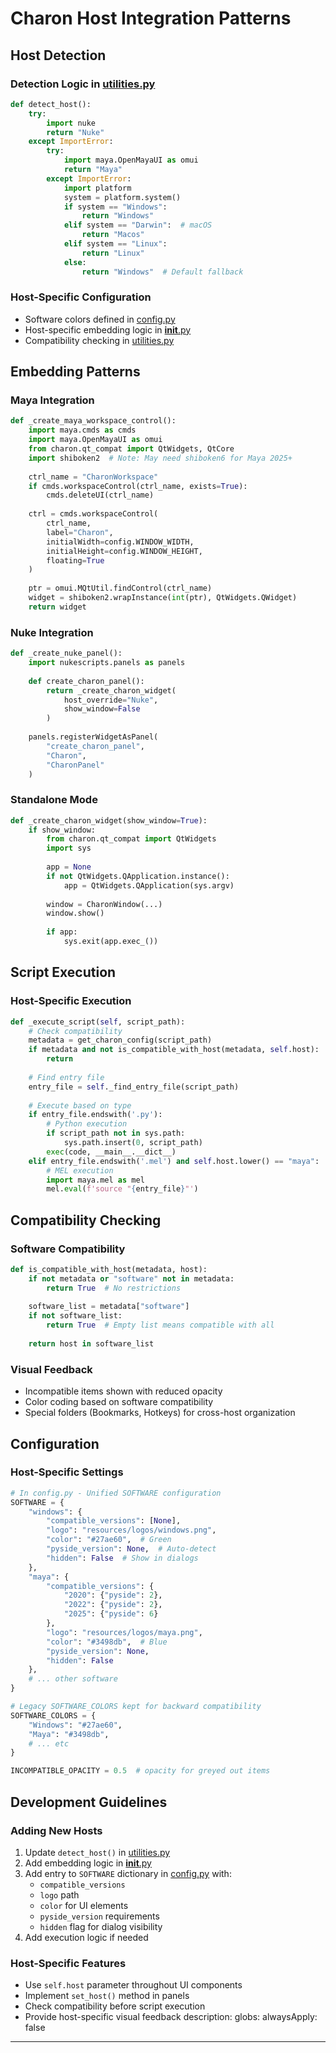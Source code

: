 # Charon Host Integration Patterns

## Host Detection

### Detection Logic in [utilities.py](md:utilities.py)
```python
def detect_host():
    try:
        import nuke
        return "Nuke"
    except ImportError:
        try:
            import maya.OpenMayaUI as omui
            return "Maya"
        except ImportError:
            import platform
            system = platform.system()
            if system == "Windows":
                return "Windows"
            elif system == "Darwin":  # macOS
                return "Macos"
            elif system == "Linux":
                return "Linux"
            else:
                return "Windows"  # Default fallback
```

### Host-Specific Configuration
- Software colors defined in [config.py](md:config.py)
- Host-specific embedding logic in [__init__.py](md:__init__.py)
- Compatibility checking in [utilities.py](md:utilities.py)

## Embedding Patterns

### Maya Integration
```python
def _create_maya_workspace_control():
    import maya.cmds as cmds
    import maya.OpenMayaUI as omui
    from charon.qt_compat import QtWidgets, QtCore
    import shiboken2  # Note: May need shiboken6 for Maya 2025+
    
    ctrl_name = "CharonWorkspace"
    if cmds.workspaceControl(ctrl_name, exists=True):
        cmds.deleteUI(ctrl_name)
    
    ctrl = cmds.workspaceControl(
        ctrl_name,
        label="Charon",
        initialWidth=config.WINDOW_WIDTH,
        initialHeight=config.WINDOW_HEIGHT,
        floating=True
    )
    
    ptr = omui.MQtUtil.findControl(ctrl_name)
    widget = shiboken2.wrapInstance(int(ptr), QtWidgets.QWidget)
    return widget
```

### Nuke Integration
```python
def _create_nuke_panel():
    import nukescripts.panels as panels
    
    def create_charon_panel():
        return _create_charon_widget(
            host_override="Nuke",
            show_window=False
        )
    
    panels.registerWidgetAsPanel(
        "create_charon_panel",
        "Charon",
        "CharonPanel"
    )
```

### Standalone Mode
```python
def _create_charon_widget(show_window=True):
    if show_window:
        from charon.qt_compat import QtWidgets
        import sys
        
        app = None
        if not QtWidgets.QApplication.instance():
            app = QtWidgets.QApplication(sys.argv)
        
        window = CharonWindow(...)
        window.show()
        
        if app:
            sys.exit(app.exec_())
```

## Script Execution

### Host-Specific Execution
```python
def _execute_script(self, script_path):
    # Check compatibility
    metadata = get_charon_config(script_path)
    if metadata and not is_compatible_with_host(metadata, self.host):
        return
    
    # Find entry file
    entry_file = self._find_entry_file(script_path)
    
    # Execute based on type
    if entry_file.endswith('.py'):
        # Python execution
        if script_path not in sys.path:
            sys.path.insert(0, script_path)
        exec(code, __main__.__dict__)
    elif entry_file.endswith('.mel') and self.host.lower() == "maya":
        # MEL execution
        import maya.mel as mel
        mel.eval(f'source "{entry_file}"')
```

## Compatibility Checking

### Software Compatibility
```python
def is_compatible_with_host(metadata, host):
    if not metadata or "software" not in metadata:
        return True  # No restrictions
    
    software_list = metadata["software"]
    if not software_list:
        return True  # Empty list means compatible with all
    
    return host in software_list
```

### Visual Feedback
- Incompatible items shown with reduced opacity
- Color coding based on software compatibility
- Special folders (Bookmarks, Hotkeys) for cross-host organization

## Configuration

### Host-Specific Settings
```python
# In config.py - Unified SOFTWARE configuration
SOFTWARE = {
    "windows": {
        "compatible_versions": [None],
        "logo": "resources/logos/windows.png",
        "color": "#27ae60",  # Green
        "pyside_version": None,  # Auto-detect
        "hidden": False  # Show in dialogs
    },
    "maya": {
        "compatible_versions": {
            "2020": {"pyside": 2},
            "2022": {"pyside": 2},
            "2025": {"pyside": 6}
        },
        "logo": "resources/logos/maya.png",
        "color": "#3498db",  # Blue
        "pyside_version": None,
        "hidden": False
    },
    # ... other software
}

# Legacy SOFTWARE_COLORS kept for backward compatibility
SOFTWARE_COLORS = {
    "Windows": "#27ae60",
    "Maya": "#3498db",
    # ... etc
}

INCOMPATIBLE_OPACITY = 0.5  # opacity for greyed out items
```

## Development Guidelines

### Adding New Hosts
1. Update `detect_host()` in [utilities.py](md:utilities.py)
2. Add embedding logic in [__init__.py](md:__init__.py)
3. Add entry to `SOFTWARE` dictionary in [config.py](md:config.py) with:
   - `compatible_versions`
   - `logo` path
   - `color` for UI elements
   - `pyside_version` requirements
   - `hidden` flag for dialog visibility
4. Add execution logic if needed

### Host-Specific Features
- Use `self.host` parameter throughout UI components
- Implement `set_host()` method in panels
- Check compatibility before script execution
- Provide host-specific visual feedback
description:
globs:
alwaysApply: false
---
